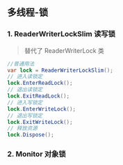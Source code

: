 ## 多线程-锁
### 1. ReaderWriterLockSlim 读写锁
> 替代了 ReaderWriterLock 类
```cs
//普通用法
var lock = ReaderWriterLockSlim();
// 进入读锁定
lock.EnterReadLock();
// 退出读锁定
lock.ExitReadLock();
// 进入写锁定
lock.EnterWriteLock();
// 退出写锁定
lock.ExitWriteLock();
// 释放资源
lock.Dispose();
```
### 2. Monitor 对象锁
